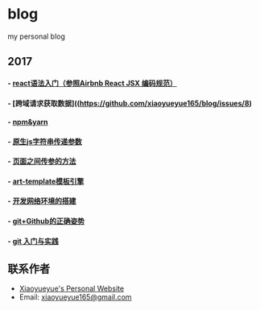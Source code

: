 blog
====

my personal blog

## 2017
#### - [react语法入门（参照Airbnb React JSX 编码规范）](https://github.com/xiaoyueyue165/blog/issues/9)
#### - [跨域请求获取数据]((https://github.com/xiaoyueyue165/blog/issues/8)
#### - [npm&yarn](https://github.com/xiaoyueyue165/blog/issues/7)
#### - [原生js字符串传递参数](https://github.com/xiaoyueyue165/blog/issues/6)
#### - [页面之间传参的方法](https://github.com/xiaoyueyue165/blog/issues/5)
#### - [art-template模板引擎](https://github.com/xiaoyueyue165/blog/issues/4)
#### - [开发网络环境的搭建](https://github.com/xiaoyueyue165/blog/issues/3)
#### - [git+Github的正确姿势 ](https://github.com/xiaoyueyue165/blog/issues/2)
#### - [git 入门与实践 ](https://github.com/xiaoyueyue165/blog/issues/1)


## 联系作者
- [Xiaoyueyue's Personal Website](http://xiaoyueyue.org/)
- Email: xiaoyueyue165@gmail.com



